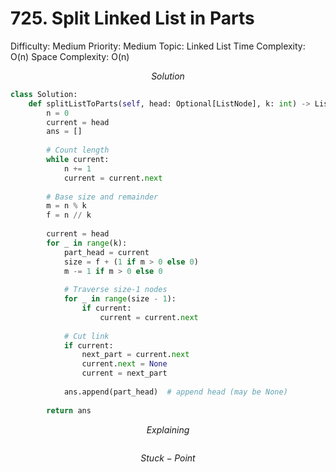 # 725. Split Linked List in Parts

Difficulty: Medium
Priority: Medium
Topic: Linked List
Time Complexity: O(n)
Space Complexity: O(n)

$$
Solution
$$

```python
class Solution:
    def splitListToParts(self, head: Optional[ListNode], k: int) -> List[Optional[ListNode]]:
        n = 0
        current = head
        ans = []
        
        # Count length
        while current:
            n += 1
            current = current.next
        
        # Base size and remainder
        m = n % k
        f = n // k
        
        current = head
        for _ in range(k):
            part_head = current
            size = f + (1 if m > 0 else 0)
            m -= 1 if m > 0 else 0
            
            # Traverse size-1 nodes
            for _ in range(size - 1):
                if current:
                    current = current.next
            
            # Cut link
            if current:
                next_part = current.next
                current.next = None
                current = next_part
            
            ans.append(part_head)  # append head (may be None)
        
        return ans

```

$$
Explaining
$$

```

```

$$
Stuck-Point
$$

```

```